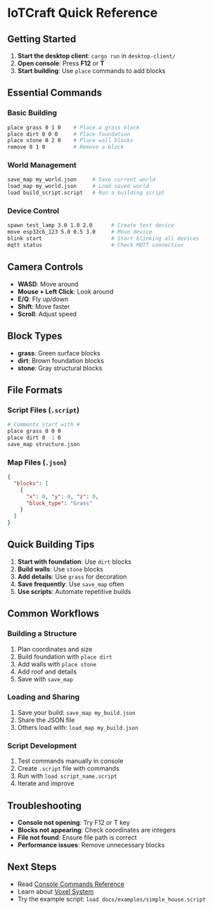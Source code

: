 # IoTCraft Quick Reference

## Getting Started

1. **Start the desktop client**: `cargo run` in `desktop-client/`
2. **Open console**: Press **F12** or **T**
3. **Start building**: Use `place` commands to add blocks

## Essential Commands

### Basic Building
```bash
place grass 0 1 0    # Place a grass block
place dirt 0 0 0     # Place foundation
place stone 0 2 0    # Place wall blocks
remove 0 1 0         # Remove a block
```

### World Management
```bash
save_map my_world.json     # Save current world
load_map my_world.json     # Load saved world
load build_script.script   # Run a building script
```

### Device Control
```bash
spawn test_lamp 3.0 1.0 2.0      # Create test device
move esp32c6_123 5.0 0.5 3.0     # Move device
blink start                      # Start blinking all devices
mqtt status                      # Check MQTT connection
```

## Camera Controls
- **WASD**: Move around
- **Mouse + Left Click**: Look around  
- **E/Q**: Fly up/down
- **Shift**: Move faster
- **Scroll**: Adjust speed

## Block Types
- **grass**: Green surface blocks
- **dirt**: Brown foundation blocks  
- **stone**: Gray structural blocks

## File Formats

### Script Files (`.script`)
```bash
# Comments start with #
place grass 0 0 0
place dirt 0 -1 0
save_map structure.json
```

### Map Files (`.json`)
```json
{
  "blocks": [
    {
      "x": 0, "y": 0, "z": 0,
      "block_type": "Grass"
    }
  ]
}
```

## Quick Building Tips

1. **Start with foundation**: Use `dirt` blocks
2. **Build walls**: Use `stone` blocks  
3. **Add details**: Use `grass` for decoration
4. **Save frequently**: Use `save_map` often
5. **Use scripts**: Automate repetitive builds

## Common Workflows

### Building a Structure
1. Plan coordinates and size
2. Build foundation with `place dirt`
3. Add walls with `place stone`
4. Add roof and details
5. Save with `save_map`

### Loading and Sharing
1. Save your build: `save_map my_build.json`
2. Share the JSON file
3. Others load with: `load_map my_build.json`

### Script Development
1. Test commands manually in console
2. Create `.script` file with commands
3. Run with `load script_name.script`
4. Iterate and improve

## Troubleshooting

- **Console not opening**: Try F12 or T key
- **Blocks not appearing**: Check coordinates are integers
- **File not found**: Ensure file path is correct
- **Performance issues**: Remove unnecessary blocks

## Next Steps

- Read [Console Commands Reference](console-commands.md)
- Learn about [Voxel System](voxel-system.md)  
- Try the example script: `load docs/examples/simple_house.script`

